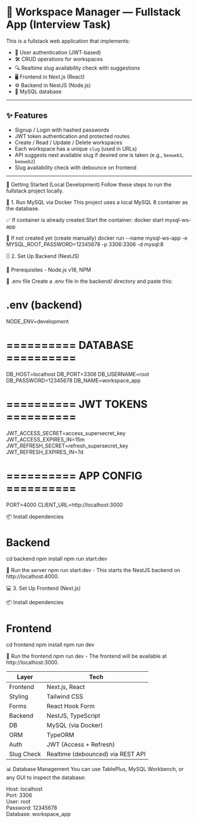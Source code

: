 # 🧩 Workspace Manager — Fullstack App (Interview Task)

This is a fullstack web application that implements:

- 🔐 User authentication (JWT-based)
- 🛠️ CRUD operations for workspaces
- 🔍 Realtime slug availability check with suggestions
- 🖥️ Frontend in Next.js (React)
- ⚙️ Backend in NestJS (Node.js)
- 💾 MySQL database

---

## ✨ Features

- Signup / Login with hashed passwords
- JWT token authentication and protected routes
- Create / Read / Update / Delete workspaces
- Each workspace has a unique `slug` (used in URLs)
- API suggests next available slug if desired one is taken (e.g., `beeweb1`, `beeweb2`)
- Slug availability check with debounce on frontend

---

🚀 Getting Started (Local Development)
Follow these steps to run the fullstack project locally.

🐬 1. Run MySQL via Docker
This project uses a local MySQL 8 container as the database.

✅ If container is already created
Start the container: docker start mysql-ws-app

🐳 If not created yet (create manually) 
docker run --name mysql-ws-app -e MYSQL_ROOT_PASSWORD=12345678 -p 3306:3306 -d mysql:8

🗄️ 2. Set Up Backend (NestJS)

🔧 Prerequisites - Node.js v18, NPM

📁 .env file
Create a .env file in the backend/ directory and paste this:

# .env (backend)
NODE_ENV=development

# ========== DATABASE ==========
DB_HOST=localhost
DB_PORT=3306
DB_USERNAME=root
DB_PASSWORD=12345678
DB_NAME=workspace_app

# ========== JWT TOKENS ==========
JWT_ACCESS_SECRET=access_supersecret_key
JWT_ACCESS_EXPIRES_IN=15m
JWT_REFRESH_SECRET=refresh_supersecret_key
JWT_REFRESH_EXPIRES_IN=7d

# ========== APP CONFIG ==========
PORT=4000
CLIENT_URL=http://localhost:3000

📦 Install dependencies
# Backend
cd backend
npm install
npm run start:dev

🚀 Run the server
npm run start:dev - This starts the NestJS backend on http://localhost:4000.

💻 3. Set Up Frontend (Next.js)

📦 Install dependencies
# Frontend
cd frontend
npm install
npm run dev

🚀 Run the frontend
npm run dev - The frontend will be available at http://localhost:3000.

| Layer      | Tech                              |
| ---------- | --------------------------------- |
| Frontend   | Next.js, React                    |
| Styling    | Tailwind CSS                      |
| Forms      | React Hook Form                   |
| Backend    | NestJS, TypeScript                |
| DB         | MySQL (via Docker)                |
| ORM        | TypeORM                           |
| Auth       | JWT (Access + Refresh)            |
| Slug Check | Realtime (debounced) via REST API |

📊 Database Management
You can use TablePlus, MySQL Workbench, or any GUI to inspect the database:

Host: localhost  
Port: 3306  
User: root  
Password: 12345678  
Database: workspace_app








